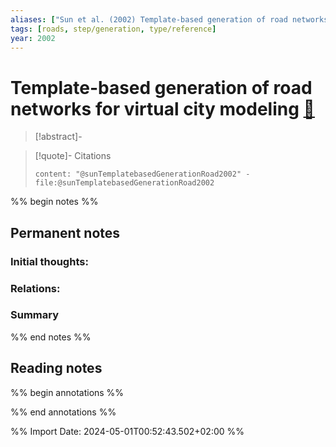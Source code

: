```yaml
---
aliases: ["Sun et al. (2002) Template-based generation of road networks for virtual city modeling"]
tags: [roads, step/generation, type/reference]
year: 2002
---
```

# Template-based generation of road networks for virtual city modeling [📖](zotero://select/library/items/N6EYM5CV)

> [!abstract]-
> 

> [!quote]- Citations
> 
> ```query
> content: "@sunTemplatebasedGenerationRoad2002" -file:@sunTemplatebasedGenerationRoad2002
> ```

%% begin notes %%
## Permanent notes
### Initial thoughts:


### Relations:


### Summary


%% end notes %%
## Reading notes
%% begin annotations %%

%% end annotations %%



%% Import Date: 2024-05-01T00:52:43.502+02:00 %%

